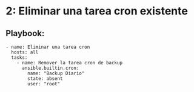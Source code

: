# 2: Eliminar una tarea cron existente

## Playbook:
```
- name: Eliminar una tarea cron
  hosts: all
  tasks:
    - name: Remover la tarea cron de backup
      ansible.builtin.cron:
        name: "Backup Diario"
        state: absent
        user: "root"
```
